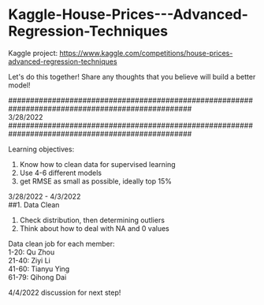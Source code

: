 # Kaggle-House-Prices---Advanced-Regression-Techniques
Kaggle project: https://www.kaggle.com/competitions/house-prices-advanced-regression-techniques

Let's do this together! Share any thoughts that you believe will build a better model!


################################################################################################## <br />
3/28/2022 <br />
################################################################################################## <br />

Learning objectives: 
1. Know how to clean data for supervised learning
2. Use 4-6 different models
3. get RMSE as small as possible, ideally top 15%


3/28/2022 - 4/3/2022 <br />
##1. Data Clean <br />
1) Check distribution, then determining outliers
2) Think about how to deal with NA and 0 values

Data clean job for each member: <br />
1-20: Qu Zhou <br />
21-40: Ziyi Li <br />
41-60: Tianyu Ying <br />
61-79: Qihong Dai <br />

4/4/2022 discussion for next step!
